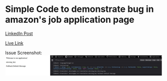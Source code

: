 # Simple Code to demonstrate bug in amazon's job application page

[LinkedIn Post](https://www.linkedin.com/posts/rajsv04_my-first-linkedin-post-and-a-wild-one-at-activity-7212729699318341634-5LfB?utm_source=share&utm_medium=member_desktop)

[Live Link](https://amazon-bug.vercel.app/)

Issue Screenshot:
![Bug Screenshot](./amazon-bug-replicated.jpg)
